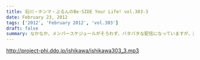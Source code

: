 ```yaml
---
title: 石川・ホンマ・ぶるんのBe-SIDE Your Life! vol.303-3
date: February 23, 2012
tags: ['2012', 'February 2012', 'vol.303']
draft: false
summary: なかなか、メンバースケジュールがそろわず、バタバタな配信になっていますが、楽しみ！？にしている方々にはご迷惑おかけしています。しかし、休まず配信はもはや意地か・・・NAMAE
---
```


http://project-phi.ddo.jp/ishikawa/ishikawa303_3.mp3